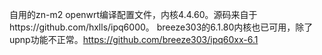 自用的zn-m2 openwrt编译配置文件，内核4.4.60。源码来自于https://github.com/hxlls/ipq6000。
breeze303的6.1.80内核也已可用，除了upnp功能不正常。https://github.com/breeze303/ipq60xx-6.1
